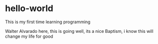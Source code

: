# hello-world
This is my first time learning programming

Walter Alvarado here, this is going well, its a nice Baptism, i know this will change my life for good
